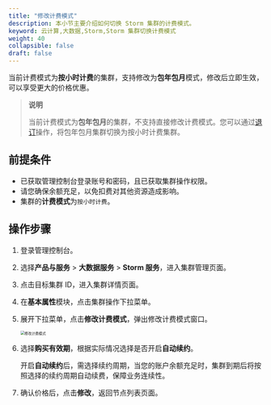 ```yaml
---
title: "修改计费模式"
description: 本小节主要介绍如何切换 Storm 集群的计费模式。 
keyword: 云计算,大数据,Storm,Storm 集群切换计费模式
weight: 40
collapsible: false
draft: false
---
```


当前计费模式为**按小时计费**的集群，支持修改为**包年包月**模式，修改后立即生效，可以享受更大的价格优惠。

> **说明**
> 
> 当前计费模式为**包年包月**的集群，不支持直接修改计费模式。您可以通过[退订](/bigdata/storm/manual/mgt_cluster/unsubscribe)操作，将包年包月集群切换为按小时计费集群。

## 前提条件

- 已获取管理控制台登录账号和密码，且已获取集群操作权限。
- 请您确保余额充足，以免扣费对其他资源造成影响。
- 集群的**计费模式**为`按小时计费`。

## 操作步骤

1. 登录管理控制台。
2. 选择**产品与服务** > **大数据服务** > **Storm 服务**，进入集群管理页面。
3. 点击目标集群 ID，进入集群详情页面。
4. 在**基本属性**模块，点击集群操作下拉菜单。
5. 展开下拉菜单，点击**修改计费模式**，弹出修改计费模式窗口。
   
   <img src="/bigdata/storm/_images/switch_billing_mode.png" alt="修改计费模式" style="zoom:50%;" />

6. 选择**购买有效期**，根据实际情况选择是否开启**自动续约**。

   开启**自动续约**后，需选择续约周期，当您的账户余额充足时，集群到期后将按照选择的续约周期自动续费，保障业务连续性。

7. 确认价格后，点击**修改**，返回节点列表页面。
